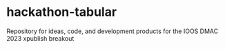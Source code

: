 # hackathon-tabular
Repository for ideas, code, and development products for the IOOS DMAC 2023 xpublish breakout
